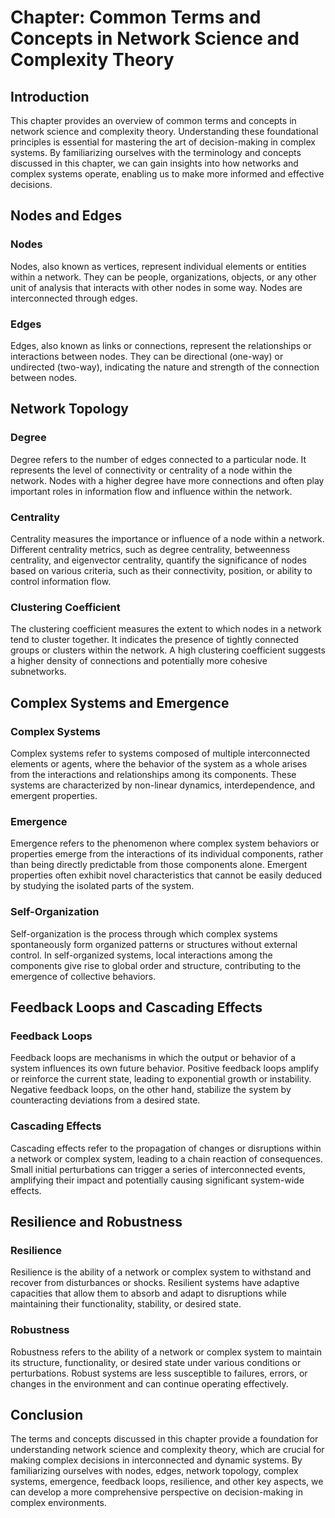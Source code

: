 **Chapter: Common Terms and Concepts in Network Science and Complexity Theory**
===============================================================================

Introduction
------------

This chapter provides an overview of common terms and concepts in network science and complexity theory. Understanding these foundational principles is essential for mastering the art of decision-making in complex systems. By familiarizing ourselves with the terminology and concepts discussed in this chapter, we can gain insights into how networks and complex systems operate, enabling us to make more informed and effective decisions.

Nodes and Edges
---------------

### Nodes

Nodes, also known as vertices, represent individual elements or entities within a network. They can be people, organizations, objects, or any other unit of analysis that interacts with other nodes in some way. Nodes are interconnected through edges.

### Edges

Edges, also known as links or connections, represent the relationships or interactions between nodes. They can be directional (one-way) or undirected (two-way), indicating the nature and strength of the connection between nodes.

Network Topology
----------------

### Degree

Degree refers to the number of edges connected to a particular node. It represents the level of connectivity or centrality of a node within the network. Nodes with a higher degree have more connections and often play important roles in information flow and influence within the network.

### Centrality

Centrality measures the importance or influence of a node within a network. Different centrality metrics, such as degree centrality, betweenness centrality, and eigenvector centrality, quantify the significance of nodes based on various criteria, such as their connectivity, position, or ability to control information flow.

### Clustering Coefficient

The clustering coefficient measures the extent to which nodes in a network tend to cluster together. It indicates the presence of tightly connected groups or clusters within the network. A high clustering coefficient suggests a higher density of connections and potentially more cohesive subnetworks.

Complex Systems and Emergence
-----------------------------

### Complex Systems

Complex systems refer to systems composed of multiple interconnected elements or agents, where the behavior of the system as a whole arises from the interactions and relationships among its components. These systems are characterized by non-linear dynamics, interdependence, and emergent properties.

### Emergence

Emergence refers to the phenomenon where complex system behaviors or properties emerge from the interactions of its individual components, rather than being directly predictable from those components alone. Emergent properties often exhibit novel characteristics that cannot be easily deduced by studying the isolated parts of the system.

### Self-Organization

Self-organization is the process through which complex systems spontaneously form organized patterns or structures without external control. In self-organized systems, local interactions among the components give rise to global order and structure, contributing to the emergence of collective behaviors.

Feedback Loops and Cascading Effects
------------------------------------

### Feedback Loops

Feedback loops are mechanisms in which the output or behavior of a system influences its own future behavior. Positive feedback loops amplify or reinforce the current state, leading to exponential growth or instability. Negative feedback loops, on the other hand, stabilize the system by counteracting deviations from a desired state.

### Cascading Effects

Cascading effects refer to the propagation of changes or disruptions within a network or complex system, leading to a chain reaction of consequences. Small initial perturbations can trigger a series of interconnected events, amplifying their impact and potentially causing significant system-wide effects.

Resilience and Robustness
-------------------------

### Resilience

Resilience is the ability of a network or complex system to withstand and recover from disturbances or shocks. Resilient systems have adaptive capacities that allow them to absorb and adapt to disruptions while maintaining their functionality, stability, or desired state.

### Robustness

Robustness refers to the ability of a network or complex system to maintain its structure, functionality, or desired state under various conditions or perturbations. Robust systems are less susceptible to failures, errors, or changes in the environment and can continue operating effectively.

Conclusion
----------

The terms and concepts discussed in this chapter provide a foundation for understanding network science and complexity theory, which are crucial for making complex decisions in interconnected and dynamic systems. By familiarizing ourselves with nodes, edges, network topology, complex systems, emergence, feedback loops, resilience, and other key aspects, we can develop a more comprehensive perspective on decision-making in complex environments.
